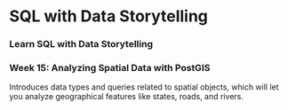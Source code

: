 # SQL with Data Storytelling
### Learn SQL with Data Storytelling

### Week 15: Analyzing Spatial Data with PostGIS

Introduces data types and queries related to spatial objects, which will let you analyze geographical features like states, roads, and rivers.



